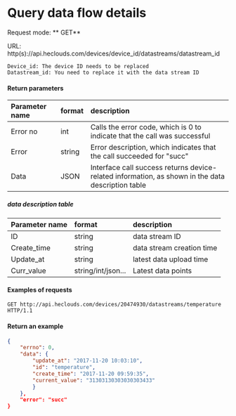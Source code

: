 # Query data flow details
Request mode: ** GET**

URL: http(s)://api.heclouds.com/devices/device_id/datastreams/datastream_id

    Device_id: The device ID needs to be replaced
    Datastream_id: You need to replace it with the data stream ID


#### Return parameters
Parameter name | format | description
:- | :- | :- 
Error no | int | Calls the error code, which is 0 to indicate that the call was successful
Error | string | Error description, which indicates that the call succeeded for "succ"
Data | JSON | Interface call success returns device-related information, as shown in the data description table

##### data description table
Parameter name | format | description
:- | :- | :- 
ID | string | data stream ID
Create_time | string | data stream creation time
Update_at | string | latest data upload time
Curr_value | string/int/json... | Latest data points


#### Examples of requests
```text
GET http://api.heclouds.com/devices/20474930/datastreams/temperature HTTP/1.1
```

#### Return an example
```json
{
    "errno": 0,
    "data": {
        "update_at": "2017-11-20 10:03:10",
        "id": "temperature",
        "create_time": "2017-11-20 09:59:35",
        "current_value": "31303130303030303433"
        }
    },
    "error": "succ"
}
```